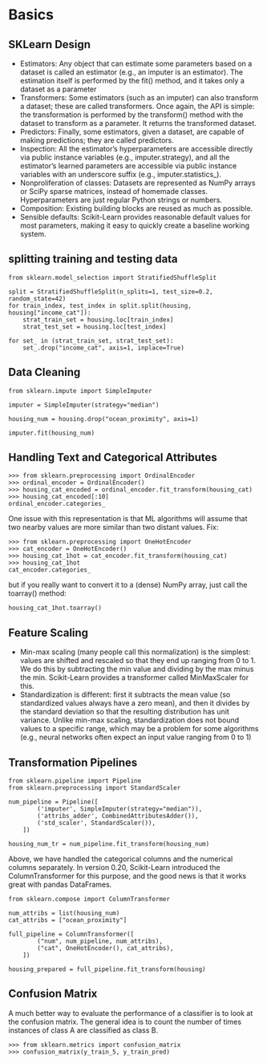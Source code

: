 # Basics
## SKLearn Design
- Estimators: Any object that can estimate some parameters based on a dataset is called an estimator (e.g., an imputer is an estimator). The estimation itself is performed by the fit() method, and it takes only a dataset as a parameter
- Transformers: Some estimators (such as an imputer) can also transform a dataset; these are called transformers. Once again, the API is simple: the transformation is performed by the transform() method with the dataset to transform as a parameter. It returns the transformed dataset.
- Predictors: Finally, some estimators, given a dataset, are capable of making predictions; they are called predictors.
- Inspection: All the estimator’s hyperparameters are accessible directly via public instance variables (e.g., imputer.strategy), and all the estimator’s learned parameters are accessible via public instance variables with an underscore suffix (e.g., imputer.statistics_).
- Nonproliferation of classes: Datasets are represented as NumPy arrays or SciPy sparse matrices, instead of homemade classes. Hyperparameters are just regular Python strings or numbers.
- Composition: Existing building blocks are reused as much as possible.
- Sensible defaults: Scikit-Learn provides reasonable default values for most parameters, making it easy to quickly create a baseline working system.
## splitting training and testing data
```
from sklearn.model_selection import StratifiedShuffleSplit

split = StratifiedShuffleSplit(n_splits=1, test_size=0.2, random_state=42)
for train_index, test_index in split.split(housing, housing["income_cat"]):
    strat_train_set = housing.loc[train_index]
    strat_test_set = housing.loc[test_index]
    
for set_ in (strat_train_set, strat_test_set):
    set_.drop("income_cat", axis=1, inplace=True)
```

## Data Cleaning

```
from sklearn.impute import SimpleImputer

imputer = SimpleImputer(strategy="median")

housing_num = housing.drop("ocean_proximity", axis=1)

imputer.fit(housing_num)
```

## Handling Text and Categorical Attributes
```
>>> from sklearn.preprocessing import OrdinalEncoder
>>> ordinal_encoder = OrdinalEncoder()
>>> housing_cat_encoded = ordinal_encoder.fit_transform(housing_cat)
>>> housing_cat_encoded[:10]
ordinal_encoder.categories_
```
One issue with this representation is that ML algorithms will assume that two nearby values are more similar than two distant values.
Fix:
```
>>> from sklearn.preprocessing import OneHotEncoder
>>> cat_encoder = OneHotEncoder()
>>> housing_cat_1hot = cat_encoder.fit_transform(housing_cat)
>>> housing_cat_1hot
cat_encoder.categories_
```
but if you really want to convert it to a (dense) NumPy array, just call the toarray() method:
```
housing_cat_1hot.toarray()
```

## Feature Scaling
- Min-max scaling (many people call this normalization) is the simplest: values are shifted and rescaled so that they end up ranging from 0 to 1. We do this by subtracting the min value and dividing by the max minus the min. Scikit-Learn provides a transformer called MinMaxScaler for this.
- Standardization is different: first it subtracts the mean value (so standardized values always have a zero mean), and then it divides by the standard deviation so that the resulting distribution has unit variance. Unlike min-max scaling, standardization does not bound values to a specific range, which may be a problem for some algorithms (e.g., neural networks often expect an input value ranging from 0 to 1)

## Transformation Pipelines
```
from sklearn.pipeline import Pipeline
from sklearn.preprocessing import StandardScaler

num_pipeline = Pipeline([
        ('imputer', SimpleImputer(strategy="median")),
        ('attribs_adder', CombinedAttributesAdder()),
        ('std_scaler', StandardScaler()),
    ])

housing_num_tr = num_pipeline.fit_transform(housing_num)
```
Above, we have handled the categorical columns and the numerical columns separately. In version 0.20, Scikit-Learn introduced the ColumnTransformer for this purpose, and the good news is that it works great with pandas DataFrames.
```
from sklearn.compose import ColumnTransformer

num_attribs = list(housing_num)
cat_attribs = ["ocean_proximity"]

full_pipeline = ColumnTransformer([
        ("num", num_pipeline, num_attribs),
        ("cat", OneHotEncoder(), cat_attribs),
    ])

housing_prepared = full_pipeline.fit_transform(housing)
```

## Confusion Matrix
A much better way to evaluate the performance of a classifier is to look at the confusion matrix. The general idea is to count the number of times instances of class A are classified as class B.
```
>>> from sklearn.metrics import confusion_matrix
>>> confusion_matrix(y_train_5, y_train_pred)
```

